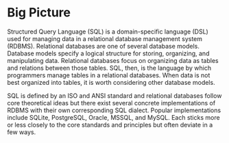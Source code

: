 # Big Picture
Structured Query Language (SQL) is a domain-specific language (DSL) used for
managing data in a relational database management system (RDBMS). Relational
databases are one of several database models. Database models specify a logical
structure for storing, organizing, and manipulating data. Relational databases
focus on organizing data as tables and relations between those tables. SQL,
then, is the language by which programmers manage tables in a relational
databases. When data is not best organized into tables, it is worth considering
other database models.

SQL is defined by an ISO and ANSI standard and relational databases follow core
theoretical ideas but there exist several concrete implementations of RDBMS with
their own corresponding SQL dialect. Popular implementations include SQLite,
PostgreSQL, Oracle, MSSQL, and MySQL. Each sticks more or less closely to the
core standards and principles but often deviate in a few ways.

